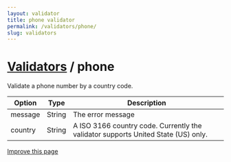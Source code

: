 ```yaml
---
layout: validator
title: phone validator
permalink: /validators/phone/
slug: validators
---
```


# <a href="/validators/">Validators</a> / phone

Validate a phone number by a country code.

Option  | Type   | Description
--------|--------|------------
message | String | The error message
country | String | A ISO 3166 country code. Currently the validator supports United State (US) only.

<a href="{{ site.repository.docs_edit }}/validators/phone.md" class="btn btn-info">Improve this page</a>